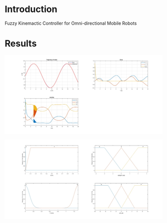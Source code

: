 # Introduction
Fuzzy Kinemactic Controller for Omni-directional Mobile Robots

# Results
![Fuzzy Controller](results/fuzzy_controller.jpg)

![FIS](results/FIS.jpg)